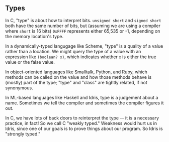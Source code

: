 ## Types

<!-- Idea -
  1. Clear up lingering ideas of "type";
  2. Introduce type as a judgement system (?) and explain type-checking,
  canonical values, and non-canonical expressions.
-->

In C, "type" is about how to interpret bits.  `unsigned short` and
`signed short` both have the same number of bits, but (assuming we are using
a compiler where `short` is 16 bits) `0xFFFF` represents either 65,535 or -1,
depending on the memory location's type.

In a dynamically-typed langugage like Scheme, "type" is a quality of a value
rather than a location.  We might query the type of a value with an expression
like `(boolean? x)`, which indicates whether `x` is either the true value or
the false value.

In object-oriented languages like Smalltalk, Python, and Ruby, which methods
can be called on the value and how those methods behave is (mostly) part of
the type; "type" and "class" are tightly related, if not synonymous.

In ML-based languages like Haskell and Idris, type is a judgement about a
name.  Sometimes we tell the compiler and sometimes the compiler figures it
out.

<!-- yadda yadda want it to mean something? -->

In C, we have lots of back doors to reinterpret the type -- it is a necessary
practice, in fact!  So we call C "weakly typed."  Weakness would hurt us in
Idris, since one of our goals is to prove things about our program.  So Idris
is "strongly typed."
